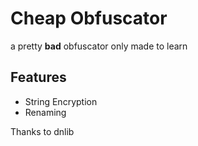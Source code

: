 # Cheap Obfuscator
a pretty **bad** obfuscator only made to learn

## Features
- String Encryption
- Renaming

Thanks to dnlib
